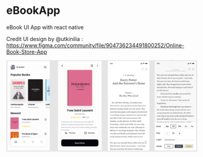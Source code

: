 # eBookApp
eBook UI App with react native

Credit UI design by @utkinilia : https://www.figma.com/community/file/904736234491800252/Online-Book-Store-App

![Descrition](assets/Image/screen.png)

